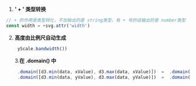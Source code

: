 1.  **' + '  类型转换**

   ```javascript
   // + 的作用是类型转化，不加输出的是 string类型，有 + 号的话输出的是 number类型
   const width = +svg.attr('width')  
   ```

2. **高度由比例尺自动生成**

   ```javascript
    yScale.bandwidth())
   ```

   

   3.**在 .domain() 中**

   ```javascript
    .domain([d3.min(data, xValue), d3.max(data, xValue)])  =  .domain(d3.extent(data, yValue))
    .domain([d3.min(data, yValue), d3.max(data, yValue)])  =  .domain(d3.extent(data, yValue).reverse())  // 记住使用reverse（）使y轴从底部开始,因为 y轴 数据是从上到下的，但是轴数据应该为从下到上；
   ```

   

